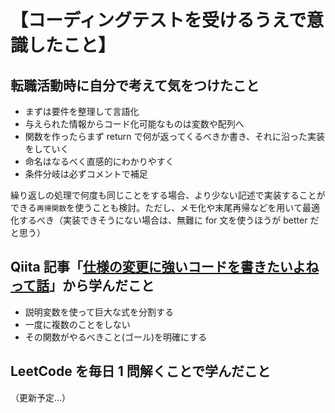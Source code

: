 # 【コーディングテストを受けるうえで意識したこと】

## 転職活動時に自分で考えて気をつけたこと

- まずは要件を整理して言語化
- 与えられた情報からコード化可能なものは変数や配列へ
- 関数を作ったらまず return で何が返ってくるべきか書き、それに沿った実装をしていく
- 命名はなるべく直感的にわかりやすく
- 条件分岐は必ずコメントで補足

繰り返しの処理で何度も同じことをする場合、より少ない記述で実装することができる`再帰関数`を使うことも検討。ただし、メモ化や末尾再帰などを用いて最適化するべき（実装できそうにない場合は、無難に for 文を使うほうが better だと思う）

## Qiita 記事「[仕様の変更に強いコードを書きたいよねって話](https://qiita.com/JSON_HardCoder/items/09b7c3136bdad36c4830)」から学んだこと

- 説明変数を使って巨大な式を分割する
- 一度に複数のことをしない
- その関数がやるべきこと(ゴール)を明確にする

## LeetCode を毎日 1 問解くことで学んだこと

（更新予定...）
